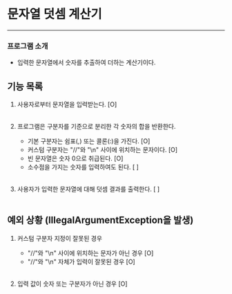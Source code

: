 # 문자열 덧셈 계산기

---

### 프로그램 소개

- 입력한 문자열에서 숫자를 추출하여 더하는 계산기이다. <br>

## 기능 목록

1. 사용자로부터 문자열을 입력받는다. [O] <br><br>

2. 프로그램은 구분자를 기준으로 분리한 각 숫자의 합을 반환한다. <br>
   * 기본 구분자는 쉼표(,) 또는 콜론(:)을 가진다. [O]
   * 커스텀 구분자는 "//"와 "\n" 사이에 위치하는 문자이다. [O]
   * 빈 문자열은 숫자 0으로 취급된다. [O]
   * 소수점을 가지는 숫자를 입력하여도 된다. [ ] <br><br>

3. 사용자가 입력한 문자열에 대해 덧셈 결과를 출력한다. [ ] <br><br>

## 예외 상황 (IllegalArgumentException을 발생)
1. 커스텀 구분자 지정이 잘못된 경우
   * "//"와 "\n" 사이에 위치하는 문자가 아닌 경우 [O]
   * "//"와 "\n" 자체가 입력이 잘못된 경우 [O] <br><br>

2. 입력 값이 숫자 또는 구분자가 아닌 경우 [O] <br><br>


